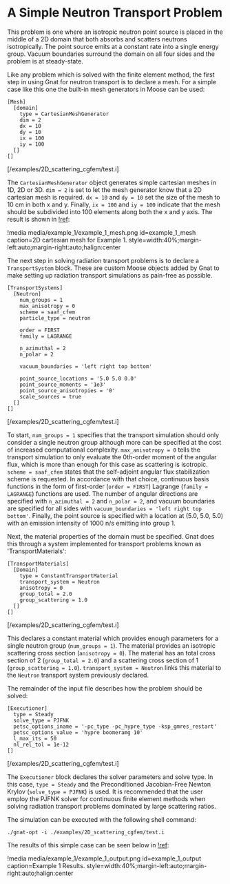 # A Simple Neutron Transport Problem

This problem is one where an isotropic neutron point source is placed in the
middle of a 2D domain that both absorbs and scatters neutrons isotropically.
The point source emits at a constant rate into a single energy group. Vacuum
boundaries surround the domain on all four sides and the problem is at
steady-state.

Like any problem which is solved with the finite element method, the first step
in using Gnat for neutron transport is to declare a mesh. For a simple case
like this one the built-in mesh generators in Moose can be used:

```language=moose
[Mesh]
  [domain]
    type = CartesianMeshGenerator
    dim = 2
    dx = 10
    dy = 10
    ix = 100
    iy = 100
  []
[]
```

[/examples/2D_scattering_cgfem/test.i]

The `CartesianMeshGenerator` object generates simple cartesian meshes in 1D, 2D
or 3D. `dim = 2` is set to let the mesh generator know that a 2D cartesian mesh
is required. `dx = 10` and `dy = 10` set the size of the mesh to 10 cm in both x
and y. Finally, `ix = 100` and `iy = 100` indicate that the mesh should be
subdivided into 100 elements along both the x and y axis. The result is shown
in [!ref](example_1_mesh):

!media media/example_1/example_1_mesh.png id=example_1_mesh caption=2D cartesian mesh for Example 1.
  style=width:40%;margin-left:auto;margin-right:auto;halign:center

The next step in solving radiation transport problems is to declare a `TransportSystem` block. These are custom Moose
objects added by Gnat to make setting up radiation transport simulations as
pain-free as possible.

```language=moose
[TransportSystems]
  [Neutron]
    num_groups = 1
    max_anisotropy = 0
    scheme = saaf_cfem
    particle_type = neutron

    order = FIRST
    family = LAGRANGE

    n_azimuthal = 2
    n_polar = 2

    vacuum_boundaries = 'left right top bottom'

    point_source_locations = '5.0 5.0 0.0'
    point_source_moments = '1e3'
    point_source_anisotropies = '0'
    scale_sources = true
  []
[]
```

[/examples/2D_scattering_cgfem/test.i]

To start, `num_groups = 1` specifies that the transport simulation should
only consider a single neutron group although more can be specified at the cost
of increased computational complexity. `max_anisotropy = 0` tells the transport
simulation to only evaluate the 0th-order moment of the angular flux, which is
more than enough for this case as scattering is isotropic. `scheme = saaf_cfem`
states that the self-adjoint angular flux stabilization scheme is requested.
In accordance with that choice, continuous basis functions in the form of
first-order (`order = FIRST`) Lagrange (`family = LAGRANGE`) functions are used.
The number of angular directions are specified with `n_azimuthal = 2` and
`n_polar = 2`, and vacuum boundaries are specified for all sides with
`vacuum_boundaries = 'left right top bottom'`. Finally, the point source is
specified with a location at (5.0, 5.0, 5.0) with an emission intensity of
1000 n/s emitting into group 1.

Next, the material properties of the domain must be specified. Gnat does this
through a system implemented for transport problems known as 'TransportMaterials':

```language=moose
[TransportMaterials]
  [Domain]
    type = ConstantTransportMaterial
    transport_system = Neutron
    anisotropy = 0
    group_total = 2.0
    group_scattering = 1.0
  []
[]
```

[/examples/2D_scattering_cgfem/test.i]

This declares a constant material which provides enough parameters for a single
neutron group (`num_groups = 1`). The material provides an isotropic scattering
cross section (`anisotropy = 0`). The material has an total cross section
of 2 (`group_total = 2.0`) and a scattering cross section of 1
(`group_scattering = 1.0`). `transport_system = Neutron` links this material to
the `Neutron` transport system previously declared.

The remainder of the input file describes how the problem should be solved:

```language=moose
[Executioner]
  type = Steady
  solve_type = PJFNK
  petsc_options_iname = '-pc_type -pc_hypre_type -ksp_gmres_restart'
  petsc_options_value = 'hypre boomeramg 10'
  l_max_its = 50
  nl_rel_tol = 1e-12
[]
```

[/examples/2D_scattering_cgfem/test.i]

The `Executioner` block declares the solver parameters and solve type. In this case,
`type = Steady` and the Preconditioned Jacobian-Free Newton Krylov
(`solve_type = PJFNK`) is used. It is recommended that the user employ the PJFNK
solver for continuous finite element methods when solving radiation transport
problems dominated by large scattering ratios.

The simulation can be executed with the following shell command:

```language=bash
./gnat-opt -i ./examples/2D_scattering_cgfem/test.i
```

The results of this simple case can be seen below in [!ref](example_1_output):

!media media/example_1/example_1_output.png id=example_1_output caption=Example 1 Results.
  style=width:40%;margin-left:auto;margin-right:auto;halign:center
